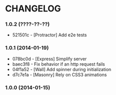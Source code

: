 # CHANGELOG

### 1.0.2 (????-??-??)

 * 521501c - [Protractor] Add e2e tests

### 1.0.1 (2014-01-19)

 * 078bc0d - [Express] Simplify server
 * baec3f8 - Fix behavior if an http request fails
 * 04f1a52 - [Wall] Add spinner during initialization
 * d7c7e1a - [Masonry] Rely on CSS3 animations

### 1.0.0 (2014-01-15)

